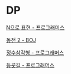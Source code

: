 # DP

[N으로 표현 - 프로그래머스](./N으로표현.md)

[동전 2 - BOJ](./동전2.md)

[정수삼각형 - 프로그래머스](./정수삼각형.md)

[등굣길 - 프로그래머스](./등굣길.md)
